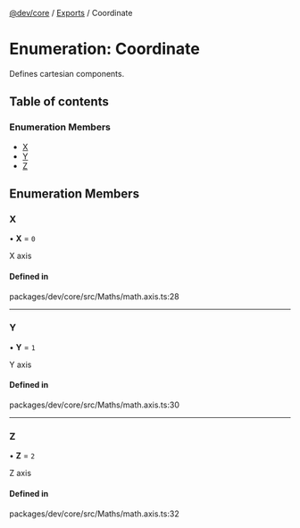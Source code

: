 [@dev/core](../README.md) / [Exports](../modules.md) / Coordinate

# Enumeration: Coordinate

Defines cartesian components.

## Table of contents

### Enumeration Members

- [X](Coordinate.md#x)
- [Y](Coordinate.md#y)
- [Z](Coordinate.md#z)

## Enumeration Members

### X

• **X** = ``0``

X axis

#### Defined in

packages/dev/core/src/Maths/math.axis.ts:28

___

### Y

• **Y** = ``1``

Y axis

#### Defined in

packages/dev/core/src/Maths/math.axis.ts:30

___

### Z

• **Z** = ``2``

Z axis

#### Defined in

packages/dev/core/src/Maths/math.axis.ts:32
